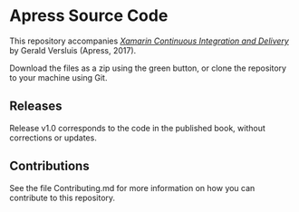 # Apress Source Code

This repository accompanies [*Xamarin Continuous Integration and Delivery*](http://www.apress.com/9781484227152) by Gerald Versluis (Apress, 2017).

[comment]: #cover


Download the files as a zip using the green button, or clone the repository to your machine using Git.

## Releases

Release v1.0 corresponds to the code in the published book, without corrections or updates.

## Contributions

See the file Contributing.md for more information on how you can contribute to this repository.
